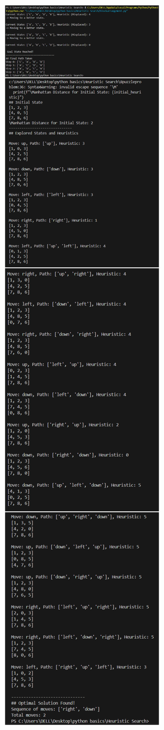 ![This is the output of block arrangement problem](images/block.PNG)
![This is the output of 8 puzzle problem](images/8p1.PNG)
![Preview](images/8p2.PNG)
![Preview](images/8p3.PNG)

